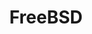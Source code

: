 ---
codehost: https://github.com/freebsd
colors:
- '#AB2B28'
guide: https://www.freebsdfoundation.org/about/project/
logohandle: freebsd
sort: freebsd
title: FreeBSD
website: https://www.freebsd.org/
wikipedia: https://en.wikipedia.org/wiki/FreeBSD
---